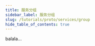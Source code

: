 ```yaml
---
title: 服务分组
sidebar_label: 服务分组
slug: /tutorials/proto/services/group
hide_table_of_contents: true
---
```

balala...